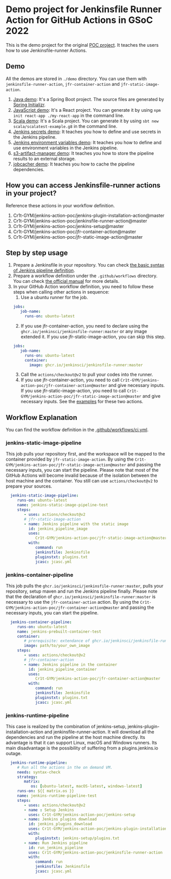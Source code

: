 # Demo project for Jenkinsfile Runner Action for GitHub Actions in GSoC 2022

This is the demo project for the original [POC project](https://github.com/Cr1t-GYM/jenkins-action-poc). 
It teaches the users how to use Jenkinsfile-runner Actions.

## Demo
All the demos are stored in `./demo` directory. You can use them with `jenkinsfile-runner-action`, `jfr-container-action` and `jfr-static-image-action`.
1. [Java demo](./demo/java): It's a Spring Boot project. The source files are generated by [Spring Initializr](https://start.spring.io/).
2. [JavaScript demo](./demo/javascript/my-react-app): It's a React project. You can generate it by using `npm init react-app ./my-react-app` in the command line.
3. [Scala demo](./demo/scala/scalaexample): It's a Scala project. You can generate it by using `sbt new scala/scalatest-example.g8` in the command line.
4. [Jenkins secrets demo](./demo/jenkins-secrets): It teaches you how to define and use secrets in the Jenkins pipeline.
5. [Jenkins environment variables demo](./demo/jenkins-envs): It teaches you how to define and use environment variables in the Jenkins pipeline.
6. [s3-artifact-manager demo](./demo/s3-artifact-manager): It teaches you how to store the pipeline results to an external storage.
7. [jobcacher demo](./demo/jobcacher): It teaches you how to cache the pipeline dependencies.

## How you can access Jenkinsfile-runner actions in your project?
Reference these actions in your workflow definition.
1. Cr1t-GYM/jenkins-action-poc/jenkins-plugin-installation-action@master
2. Cr1t-GYM/jenkins-action-poc/jenkinsfile-runner-action@master
3. Cr1t-GYM/jenkins-action-poc/jenkins-setup@master
4. Cr1t-GYM/jenkins-action-poc/jfr-container-action@master
5. Cr1t-GYM/jenkins-action-poc/jfr-static-image-action@master

## Step by step usage
1. Prepare a Jenkinsfile in your repository. You can check [the basic syntax of Jenkins pipeline definition](https://www.jenkins.io/doc/book/pipeline/syntax/).
2. Prepare a workflow definition under the `.github/workflows` directory. You can check [the official manual](https://docs.github.com/en/actions) for more details.
3. In your GitHub Action workflow definition, you need to follow these steps when calling other actions in sequence:
    1. Use a ubuntu runner for the job.
   ```Yaml
   jobs:
      job-name:
        runs-on: ubuntu-latest   
   ```
    2. If you use jfr-container-action, you need to declare using the `ghcr.io/jenkinsci/jenkinsfile-runner:master` or any image extended it. If you use jfr-static-image-action, you can skip this step.
   ```Yaml
   jobs:
      job-name:
        runs-on: ubuntu-latest
        container:
          image: ghcr.io/jenkinsci/jenkinsfile-runner:master             
   ```   
    3. Call the `actions/checkout@v2` to pull your codes into the runner.
    4. If you use jfr-container-action, you need to call `Cr1t-GYM/jenkins-action-poc/jfr-container-action@master` and give necessary inputs. If you use jfr-static-image-action, you need to call `Cr1t-GYM/jenkins-action-poc/jfr-static-image-action@master` and give necessary inputs. See the [examples](#workflow-explanation) for these two actions.

## Workflow Explanation
You can find the workflow definition in the [.github/workflows/ci.yml](.github/workflows/ci.yml).
### jenkins-static-image-pipeline
This job pulls your repository first, and the workspace will be mapped to the container provided by 
`jfr-static-image-action`. By using the `Cr1t-GYM/jenkins-action-poc/jfr-static-image-action@master` and
passing the necessary inputs, you can start the pipeline. Please note that most of the GitHub Actions will become
invalid because of the isolation between the host machine and the container. You still can use `actions/checkout@v2`
to prepare your sources.
```yaml
  jenkins-static-image-pipeline:
     runs-on: ubuntu-latest
     name: jenkins-static-image-pipeline-test
     steps:
        - uses: actions/checkout@v2
        # jfr-static-image-action
        - name: Jenkins pipeline with the static image
          id: jenkins_pipeline_image
          uses:
             Cr1t-GYM/jenkins-action-poc/jfr-static-image-action@master
          with:
             command: run
             jenkinsfile: Jenkinsfile
             pluginstxt: plugins.txt
             jcasc: jcasc.yml
```
### jenkins-container-pipeline
This job pulls the `ghcr.io/jenkinsci/jenkinsfile-runner:master`, pulls your repository, setup maven and run the Jenkins pipeline finally.
Please note that the declaration of `ghcr.io/jenkinsci/jenkinsfile-runner:master` is necessary to use the `jfr-container-action` action.
By using the `Cr1t-GYM/jenkins-action-poc/jfr-container-action@master` and
passing the necessary inputs, you can start the pipeline.
```yaml
  jenkins-container-pipeline:
     runs-on: ubuntu-latest
     name: jenkins-prebuilt-container-test
     container:
        # prerequisite: extendance of ghcr.io/jenkinsci/jenkinsfile-runner:master
        image: path/to/your_own_image
     steps:
        - uses: actions/checkout@v2
        # jfr-container-action
        - name: Jenkins pipeline in the container
          id: jenkins_pipeline_container
          uses:
             Cr1t-GYM/jenkins-action-poc/jfr-container-action@master
          with:
             command: run
             jenkinsfile: Jenkinsfile
             pluginstxt: plugins.txt
             jcasc: jcasc.yml
```
### jenkins-runtime-pipeline
This case is realized by the combination of jenkins-setup, jenkins-plugin-installation-action and jenkinsfile-runner-action. 
It will download all the dependencies and run the pipeline at the host machine directly. 
Its advantage is that it can support Linux, macOS and Windows runners. 
Its main disadvantage is the possibility of suffering from a plugins.jenkins.io outage.
```yaml
  jenkins-runtime-pipeline:
     # Run all the actions in the on demand VM.
     needs: syntax-check
     strategy:
        matrix:
           os: [ubuntu-latest, macOS-latest, windows-latest]
     runs-on: ${{ matrix.os }}
     name: jenkins-runtime-pipeline-test
     steps:
        - uses: actions/checkout@v2
        - name : Setup Jenkins
          uses: Cr1t-GYM/jenkins-action-poc/jenkins-setup
        - name: Jenkins plugins download
          id: jenkins_plugins_download
          uses: Cr1t-GYM/jenkins-action-poc/jenkins-plugin-installation-action
          with:
             pluginstxt: jenkins-setup/plugins.txt
        - name: Run Jenkins pipeline
          id: run_jenkins_pipeline
          uses: Cr1t-GYM/jenkins-action-poc/jenkinsfile-runner-action
          with:
             command: run
             jenkinsfile: Jenkinsfile
             jcasc: jcasc.yml
```

